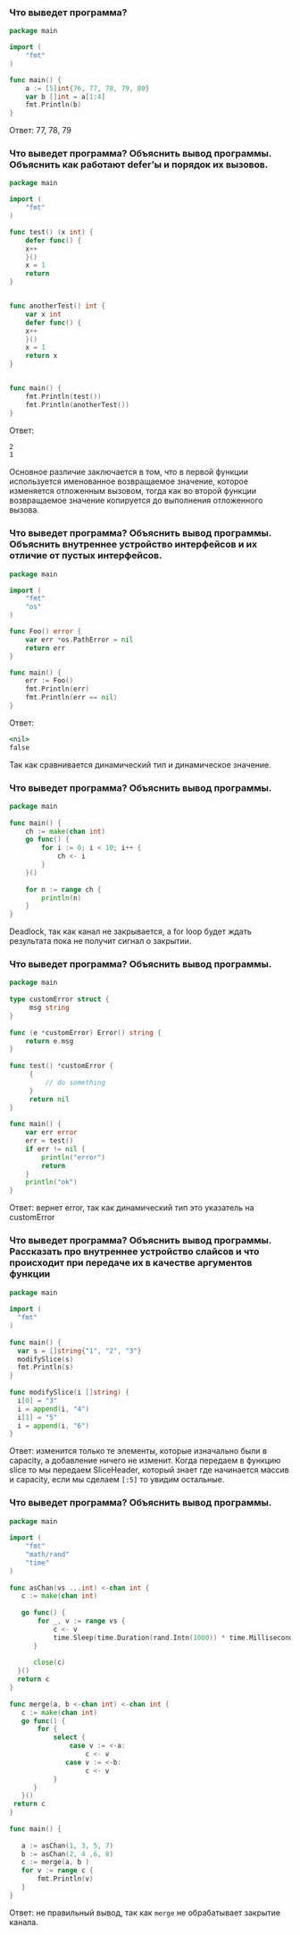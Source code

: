 ### Что выведет программа?

```go
package main

import (
    "fmt"
)

func main() {
    a := [5]int{76, 77, 78, 79, 80}
    var b []int = a[1:4]
    fmt.Println(b)
}
```

Ответ: 77, 78, 79

### Что выведет программа? Объяснить вывод программы. Объяснить как работают defer’ы и порядок их вызовов.

```go
package main

import (
    "fmt"
)

func test() (x int) {
    defer func() {
    x++
    }()
    x = 1
    return
}


func anotherTest() int {
    var x int
    defer func() {
    x++
    }()
    x = 1
    return x
}


func main() {
    fmt.Println(test())
    fmt.Println(anotherTest())
}
```

Ответ:
```cmd
2
1
```

Основное различие заключается в том, что в первой функции используется именованное возвращаемое значение, которое изменяется отложенным вызовом, тогда как во второй функции возвращаемое значение копируется до выполнения отложенного вызова.

### Что выведет программа? Объяснить вывод программы. Объяснить внутреннее устройство интерфейсов и их отличие от пустых интерфейсов.

```go
package main

import (
    "fmt"
    "os"
)

func Foo() error {
    var err *os.PathError = nil
    return err
}

func main() {
    err := Foo()
    fmt.Println(err)
    fmt.Println(err == nil)
}
```

Ответ:

```cmd
<nil>
false
```

Так как сравнивается динамический тип и динамическое значение.

### Что выведет программа? Объяснить вывод программы.

```go
package main
 
func main() {
    ch := make(chan int)
    go func() {
        for i := 0; i < 10; i++ {
            ch <- i
        }
    }()
 
    for n := range ch {
        println(n)
    }
}
```

Deadlock, так как канал не закрывается, а for loop будет ждать результата пока не получит сигнал о закрытии.

### Что выведет программа? Объяснить вывод программы.

```go
package main
 
type customError struct {
     msg string
}
 
func (e *customError) Error() string {
    return e.msg
}
 
func test() *customError {
     {
         // do something
     }
     return nil
}
 
func main() {
    var err error
    err = test()
    if err != nil {
        println("error")
        return
    }
    println("ok")
}
```

Ответ: вернет error, так как динамический тип это указатель на customError

### Что выведет программа? Объяснить вывод программы. Рассказать про внутреннее устройство слайсов и что происходит при передаче их в качестве аргументов функции

```go
package main
 
import (
  "fmt"
)
 
func main() {
  var s = []string{"1", "2", "3"}
  modifySlice(s)
  fmt.Println(s)
}
 
func modifySlice(i []string) {
  i[0] = "3"
  i = append(i, "4")
  i[1] = "5"
  i = append(i, "6")
}
```

Ответ: изменится только те элементы, которые изначально были в capacity, а добавление ничего не изменит. Когда передаем в функцию slice то мы передаем SliceHeader, который знает где начинается массив и capacity, если мы сделаем `[:5]` то увидим остальные.

### Что выведет программа? Объяснить вывод программы.

```go
package main
 
import (
    "fmt"
    "math/rand"
    "time"
)
 
func asChan(vs ...int) <-chan int {
   c := make(chan int)
 
   go func() {
       for _, v := range vs {
           c <- v
           time.Sleep(time.Duration(rand.Intn(1000)) * time.Millisecond)
      }
 
      close(c)
  }()
  return c
}
 
func merge(a, b <-chan int) <-chan int {
   c := make(chan int)
   go func() {
       for {
           select {
               case v := <-a:
                   c <- v
              case v := <-b:
                   c <- v
           }
      }
   }()
 return c
}
 
func main() {
 
   a := asChan(1, 3, 5, 7)
   b := asChan(2, 4 ,6, 8)
   c := merge(a, b )
   for v := range c {
       fmt.Println(v)
   }
}
```

Ответ: не правильный вывод, так как `merge` не обрабатывает закрытие канала.